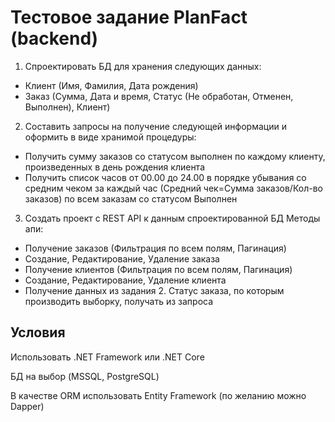 # Тестовое задание PlanFact (backend)


1. Спроектировать БД для хранения следующих данных:
 - Клиент (Имя, Фамилия, Дата рождения)
 - Заказ (Сумма, Дата и время, Статус (Не обработан, Отменен, Выполнен), Клиент)

2. Составить запросы на получение следующей информации и оформить в виде хранимой процедуры:
 - Получить сумму заказов со статусом выполнен по каждому клиенту, произведенных в день рождения клиента
 - Получить список часов от 00.00 до 24.00 в порядке убывания со средним чеком за каждый час (Средний чек=Сумма заказов/Кол-во заказов) по всем заказам со статусом Выполнен
 
3. Создать проект с REST API к данным спроектированной БД
Методы апи:
 - Получение заказов (Фильтрация по всем полям, Пагинация)
 - Создание, Редактирование, Удаление заказа
 - Получение клиентов (Фильтрация по всем полям, Пагинация)
 - Создание, Редактирование, Удаление клиента
 - Получение данных из задания 2. Статус заказа, по которым производить выборку, получать из запроса

## Условия
Использовать .NET Framework или .NET Core

БД на выбор (MSSQL, PostgreSQL)

В качестве ORM использовать Entity Framework (по желанию можно Dapper)
